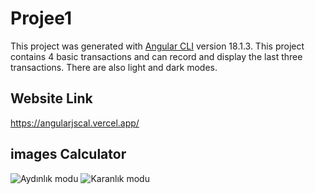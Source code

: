 # Projee1

This project was generated with [Angular CLI](https://github.com/angular/angular-cli) version 18.1.3.
This project contains 4 basic transactions and can record and display the last three transactions. There are also light and dark modes.

## Website Link
https://angularjscal.vercel.app/
## images Calculator
![Aydınlık modu](https://github.com/user-attachments/assets/748e0794-3a16-4d68-924b-4c324096c711)
![Karanlık modu](https://github.com/user-attachments/assets/af68ca94-5a67-48b3-b2cf-cebe0fcad704)
